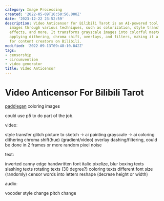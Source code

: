 ```yaml
---
category: Image Processing
created: '2022-05-09T16:50:56.000Z'
date: '2023-12-22 23:52:59'
description: Video Anticensor for Bilibili Tarot is an AI-powered tool that enhances
  images through various techniques, such as colorization, style transfer, glitch
  effects, and more. It transforms grayscale images into colorful masterpieces by
  applying dithering, chroma shift, overlays, and filters, making it a versatile solution
  for content creators on Bilibili.
modified: '2022-09-13T09:48:10.842Z'
tags:
- censorship
- circumvention
- video generator
title: Video Anticensor
---
```


# Video Anticensor For Bilibili Tarot

[paddlegan](https://aistudio.baidu.com/aistudio/projectdetail/1161285?channelType=0&channel=0) coloring images

could use p5 to do part of the job.

video:

style transfer
glitch
picture to sketch -> ai painting
grayscale -> ai coloring
dithering
chroma shift(hue)
(gradient/video) overlay
dashing/filtering, could be done in 2 frames or more
random pixel noise

text:

inverted canny edge
handwritten font
italic
pixelize, blur
boxing texts
slashing texts
rotating texts (30 degree?)
coloring texts
different font size
(randomly) censor words into letters
reshape (decrese height or width)

audio:

vocoder
style change
pitch change

